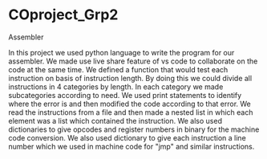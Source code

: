 # COproject_Grp2
Assembler

In this project we used python language to write the program for our assembler. 
We made use live share feature of vs code to collaborate on the code at the same time. 
We defined a function that would test each instruction on basis of instruction length. By doing this we could divide all instructions in 4 categories by length. In each category we made subcategories according to need.
We used print statements to identify where the error is and then modified the code according to that error.
We read the instructions from a file and then made a nested list in which each element was a list which contained the instruction. 
We also used dictionaries to give opcodes and register numbers in binary for the machine code conversion.
We also used dictionary to give each instruction a line number which we used in machine code for "jmp" and similar instructions.
